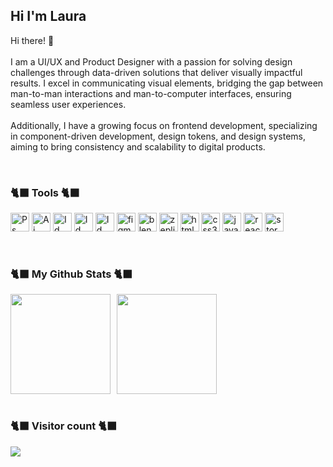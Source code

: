## Hi I'm Laura
<p>
Hi there! 👋 <br/><br/>
I am a UI/UX and Product Designer with a passion for solving design challenges through data-driven solutions that deliver visually impactful results. I excel in communicating visual elements, bridging the gap between man-to-man interactions and man-to-computer interfaces, ensuring seamless user experiences.
<br/><br/>
Additionally, I have a growing focus on frontend development, specializing in component-driven development, design tokens, and design systems, aiming to bring consistency and scalability to digital products.
</p>
<br>

### 🐈‍⬛ Tools 🐈‍⬛
<p align="left">
<img src="https://cdn4.iconfinder.com/data/icons/logos-and-brands/512/23_Photoshop_Adobe_logo_logos-512.png" alt="Ps" width="30" height="30"/>
<img src="https://cdn4.iconfinder.com/data/icons/logos-and-brands/512/11_Illustrator_Adobe_Ai_logo_logos-1024.png" alt="Ai" width="30" height="30"/>
<img src="https://cdn4.iconfinder.com/data/icons/logos-and-brands/512/4_Indesign_Adobe_logo_logos-512.png" alt="Id" width="30" height="30"/>
<img src="https://cdn4.iconfinder.com/data/icons/logos-and-brands/512/8_Premier_Pro_Adobe_logo_logos-1024.png" alt="Id" width="30" height="30"/>
<img src="https://cdn4.iconfinder.com/data/icons/logos-and-brands/512/16_Aftereffects_After_Effects_Adobe_logo_logos-128.png" alt="Id" width="30" height="30"/>
<img src="https://cdn.jsdelivr.net/gh/devicons/devicon/icons/figma/figma-original.svg" alt="figma" width="30" height="30"/>
<img src="https://cdn2.iconfinder.com/data/icons/metro-uinvert-dock/256/Blender.png" alt="blender" width="30" height="30"/>
<img src="https://uxwing.com/wp-content/themes/uxwing/download/brands-and-social-media/zeplin-icon.png" alt="zeplin" width="30" height="30"/>
<img src="https://cdn1.iconfinder.com/data/icons/logotypes/32/badge-html-5-512.png" alt="html5" width="30" height="30"/>
<img src="https://cdn1.iconfinder.com/data/icons/logotypes/32/badge-css-3-512.png" alt="css3" width="30" height="30"/>
<img src="https://cdn.jsdelivr.net/gh/devicons/devicon/icons/javascript/javascript-original.svg" alt="javascript" width="30" height="30"/>
<img src="https://cdn.jsdelivr.net/gh/devicons/devicon/icons/react/react-original.svg" alt="react" width="30" height="30"/>
<img src="https://user-images.githubusercontent.com/18430599/38112659-491f9112-3368-11e8-8b65-1725f19a61fa.png" alt="storybook" width="30" height="30" />
</p>
<br/>

### 🐈‍⬛ My Github Stats 🐈‍⬛

<div style="display: flex; align-items: center; gap: 10px;">
    <img src="https://github-readme-stats.vercel.app/api?username=HJKUNST&show_icons=true&theme=swift" height="160px" />
    <img src="https://github-readme-stats.vercel.app/api/top-langs/?username=HJKUNST&layout=compact&theme=swift" height="160px" />
</div>
<br/>

### 🐈‍⬛ Visitor count 🐈‍⬛
<img src="https://profile-counter.glitch.me/HJKUNST/count.svg" />
